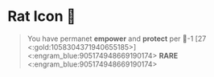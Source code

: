 # Rat Icon 🐀
> You have permanet __empower__ and __protect__ per 👥-1 [27 <:gold:1058304371940655185>]
<:engram_blue:905174948669190174> __RARE__ <:engram_blue:905174948669190174>